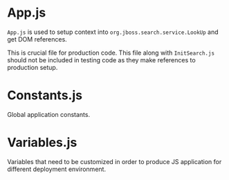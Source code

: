 # App.js

`App.js` is used to setup context into `org.jboss.search.service.LookUp` and get DOM references.

This is crucial file for production code. This file along with `InitSearch.js` should not be included in testing code as they
make references to production setup.

# Constants.js

Global application constants.

# Variables.js

Variables that need to be customized in order to produce JS application for different deployment environment.